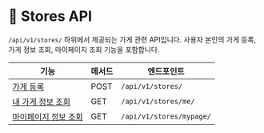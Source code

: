 # 🏪 Stores API

`/api/v1/stores/` 하위에서 제공되는 가게 관련 API입니다. 사용자 본인의 가게 등록, 가게 정보 조회, 마이페이지 조회 기능을 포함합니다.

| 기능                       | 메서드  | 엔드포인트                    |
| ------------------------ | ---- | ------------------------ |
| [가게 등록](create.md)       | POST | `/api/v1/stores/`        |
| [내 가게 정보 조회](me.md)      | GET  | `/api/v1/stores/me/`     |
| [마이페이지 정보 조회](mypage.md) | GET  | `/api/v1/stores/mypage/` |


